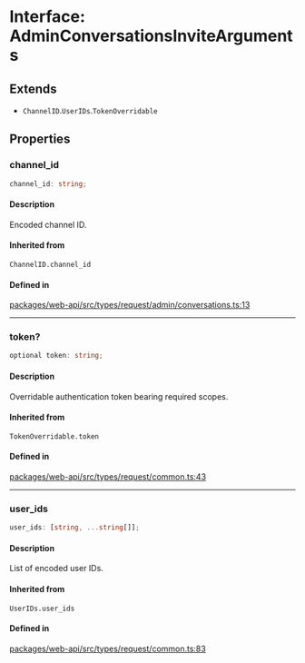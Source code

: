 # Interface: AdminConversationsInviteArguments

## Extends

- `ChannelID`.`UserIDs`.`TokenOverridable`

## Properties

### channel\_id

```ts
channel_id: string;
```

#### Description

Encoded channel ID.

#### Inherited from

`ChannelID.channel_id`

#### Defined in

[packages/web-api/src/types/request/admin/conversations.ts:13](https://github.com/slackapi/node-slack-sdk/blob/7b348598b763c2b7545d1042b5f0429775cfa62c/packages/web-api/src/types/request/admin/conversations.ts#L13)

***

### token?

```ts
optional token: string;
```

#### Description

Overridable authentication token bearing required scopes.

#### Inherited from

`TokenOverridable.token`

#### Defined in

[packages/web-api/src/types/request/common.ts:43](https://github.com/slackapi/node-slack-sdk/blob/7b348598b763c2b7545d1042b5f0429775cfa62c/packages/web-api/src/types/request/common.ts#L43)

***

### user\_ids

```ts
user_ids: [string, ...string[]];
```

#### Description

List of encoded user IDs.

#### Inherited from

`UserIDs.user_ids`

#### Defined in

[packages/web-api/src/types/request/common.ts:83](https://github.com/slackapi/node-slack-sdk/blob/7b348598b763c2b7545d1042b5f0429775cfa62c/packages/web-api/src/types/request/common.ts#L83)
